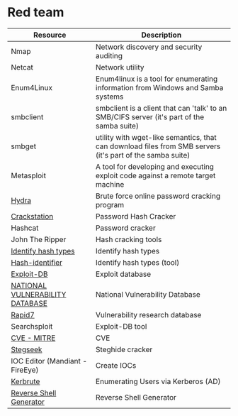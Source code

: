 # Red team

Resource | Description
--- | ---
Nmap | Network discovery and security auditing
Netcat | Network utility
Enum4Linux | Enum4linux is a tool for enumerating information from Windows and Samba systems
smbclient  | smbclient is a client that can 'talk' to an SMB/CIFS server (it's part of the samba suite)
smbget | utility with wget-like semantics, that can download files from SMB servers (it's part of the samba suite)
Metasploit | A tool for developing and executing exploit code against a remote target machine
[Hydra](https://github.com/vanhauser-thc/thc-hydra) | Brute force online password cracking program
[Crackstation](https://crackstation.net/) | Password Hash Cracker
Hashcat | Password cracker 
John The Ripper | Hash cracking tools
[Identify hash types](https://hashes.com/en/tools/hash_identifier) | Identify hash types
[Hash-identifier](https://gitlab.com/kalilinux/packages/hash-identifier/-/tree/kali/master) | Identify hash types (tool)
[Exploit-DB](https://www.exploit-db.com/) | Exploit database
[NATIONAL VULNERABILITY DATABASE](https://nvd.nist.gov/vuln/search) | National Vulnerability Database
[Rapid7](https://www.rapid7.com/db/) | Vulnerability research database
Searchsploit | Exploit-DB tool
[CVE - MITRE](https://cve.mitre.org/) | CVE
[Stegseek](https://github.com/RickdeJager/stegseek) | Steghide cracker
IOC Editor (Mandiant - FireEye) | Create IOCs
[Kerbrute](https://github.com/ropnop/kerbrute) | Enumerating Users via Kerberos (AD)
[Reverse Shell Generator](https://www.revshells.com/) | Reverse Shell Generator
